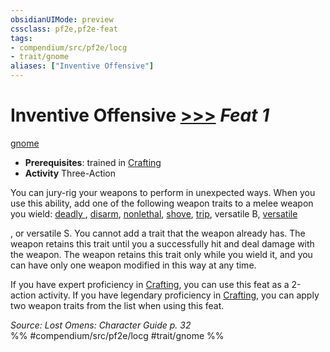 ```yaml
---
obsidianUIMode: preview
cssclass: pf2e,pf2e-feat
tags:
- compendium/src/pf2e/locg
- trait/gnome
aliases: ["Inventive Offensive"]
---
```

# Inventive Offensive  [>>>](chapter-9-playing-the-game.md#Actions "Three-Action") *Feat 1*  
[gnome](gnome.md "Gnome Ancestry & Heritage Trait")  

- **Prerequisites**: trained in [Crafting](skills.md#Crafting)
- **Activity** Three-Action

You can jury-rig your weapons to perform in unexpected ways. When you use this ability, add one of the following weapon traits to a melee weapon you wield: [deadly <d6>](rules/traits/deadly-d6.md "Deadly Weapon Trait"), [disarm](Reference/Rules/Traits/disarm.md "Disarm Weapon Trait"), [nonlethal](nonlethal.md "Nonlethal Weapon Trait"), [shove](Reference/Rules/Traits/shove.md "Shove Weapon Trait"), [trip](Reference/Rules/Traits/trip.md "Trip Weapon Trait"), versatile B, [versatile <P>](rules/traits/versatile-p.md "Versatile Weapon Trait"), or versatile S. You cannot add a trait that the weapon already has. The weapon retains this trait until you a successfully hit and deal damage with the weapon. The weapon retains this trait only while you wield it, and you can have only one weapon modified in this way at any time.

If you have expert proficiency in [Crafting](skills.md#Crafting), you can use this feat as a 2-action activity. If you have legendary proficiency in [Crafting](skills.md#Crafting), you can apply two weapon traits from the list when using this feat.

*Source: Lost Omens: Character Guide p. 32*  
%% #compendium/src/pf2e/locg #trait/gnome %%